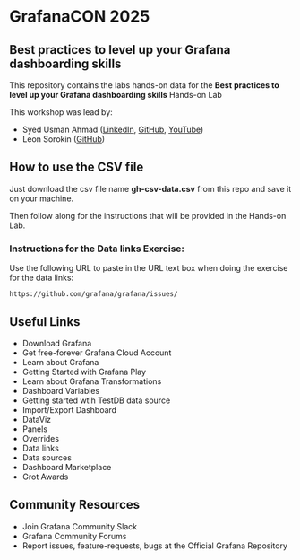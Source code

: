 # GrafanaCON 2025
## Best practices to level up your Grafana dashboarding skills

This repository contains the labs hands-on data for the **Best practices to level up your Grafana dashboarding skills** Hands-on Lab

This workshop was lead by:
- Syed Usman Ahmad ([LinkedIn](https://www.linkedin.com/in/syed-usman-ahmad-b1415515/), [GitHub](https://github.com/usmangt), [YouTube](https://www.youtube.com/@freelinuxtutorials))
- Leon Sorokin ([GitHub](https://github.com/leeoniya/))

## How to use the CSV file

Just download the csv file name **gh-csv-data.csv** from this repo and save it on your machine.

Then follow along for the instructions that will be provided in the Hands-on Lab.


### Instructions for the Data links Exercise:

Use the following URL to paste in the URL text box when doing the exercise for the data links:
```
https://github.com/grafana/grafana/issues/
```
## Useful Links

- Download Grafana
- Get free-forever Grafana Cloud Account
- Learn about Grafana
- Getting Started with Grafana Play
- Learn about Grafana Transformations
- Dashboard Variables
- Getting started wtih TestDB data source
- Import/Export Dashboard
- DataViz
- Panels
- Overrides
- Data links
- Data sources
- Dashboard Marketplace
- Grot Awards

## Community Resources
- Join Grafana Community Slack
- Grafana Community Forums
- Report issues, feature-requests, bugs at the Official Grafana Repository

